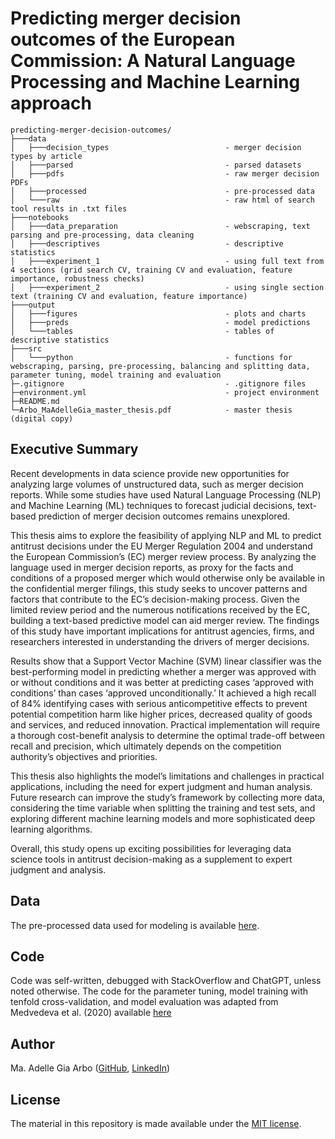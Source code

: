 # Predicting merger decision outcomes of the European Commission: A Natural Language Processing and Machine Learning approach

```
predicting-merger-decision-outcomes/
├───data
│   ├───decision_types                          - merger decision types by article
│   ├───parsed                                  - parsed datasets
│   ├───pdfs                                    - raw merger decision PDFs
│   ├───processed                               - pre-processed data
│   └───raw                                     - raw html of search tool results in .txt files
├───notebooks                                   
│   ├───data_preparation                        - webscraping, text parsing and pre-processing, data cleaning
│   ├───descriptives                            - descriptive statistics
│   ├───experiment_1                            - using full text from 4 sections (grid search CV, training CV and evaluation, feature importance, robustness checks)
│   ├───experiment_2                            - using single section text (training CV and evaluation, feature importance)
├───output
│   ├───figures                                 - plots and charts
│   ├───preds                                   - model predictions
│   └───tables                                  - tables of descriptive statistics
├───src
│   └───python                                  - functions for webscraping, parsing, pre-processing, balancing and splitting data, parameter tuning, model training and evaluation
├─.gitignore                                    - .gitignore files                          
├─environment.yml                               - project environment                     
├─README.md
└─Arbo_MaAdelleGia_master_thesis.pdf            - master thesis (digital copy)
```

## Executive Summary
Recent developments in data science provide new opportunities for analyzing large volumes of unstructured data, such as merger decision reports. While some studies have used Natural Language Processing (NLP) and Machine Learning (ML) techniques to forecast judicial decisions, text-based prediction of merger decision outcomes remains unexplored.

This thesis aims to explore the feasibility of applying NLP and ML to predict antitrust decisions under the EU Merger Regulation 2004 and understand the European Commission’s (EC) merger review process. By analyzing the language used in merger decision reports, as proxy for the facts and conditions of a proposed merger which would otherwise only be available in the confidential merger filings, this study seeks to uncover patterns and factors that contribute to the EC’s decision-making process. Given the limited review period and the numerous notifications received by the EC, building a text-based predictive model can aid merger review. The findings of this study have important implications for antitrust agencies, firms, and researchers interested in understanding the drivers of merger decisions.

Results show that a Support Vector Machine (SVM) linear classifier was the best-performing model in predicting whether a merger was approved with or without conditions and it was better at predicting cases ‘approved with conditions’ than cases ‘approved unconditionally.’ It achieved a high recall of 84% identifying cases with serious anticompetitive effects to prevent potential competition harm like higher prices, decreased quality of goods and services, and reduced innovation. Practical implementation will require a thorough cost-benefit analysis to determine the optimal trade-off between recall and precision, which ultimately depends on the competition authority’s objectives and priorities.

This thesis also highlights the model’s limitations and challenges in practical applications, including the need for expert judgment and human analysis. Future research can improve the study’s framework by collecting more data, considering the time variable when splitting the training and test sets, and exploring different machine learning models and more sophisticated deep learning algorithms.

Overall, this study opens up exciting possibilities for leveraging data science tools in antitrust decision-making as a supplement to expert judgment and analysis.

## Data
The pre-processed data used for modeling is available [here](https://www.dropbox.com/scl/fo/szosfc6m6w41n4bp19z7s/h?dl=0&rlkey=oit0pvre3o2j3qatyq709jhh0).

## Code
Code was self-written, debugged with StackOverflow and ChatGPT, unless noted otherwise. The code for the parameter tuning, model training with tenfold cross-validation, and model evaluation was adapted from Medvedeva et al. (2020) available [here](https://github.com/masha-medvedeva/ECtHR_crystal_ball)

## Author
Ma. Adelle Gia Arbo ([GitHub](https://github.com/adellegia), [LinkedIn](https://www.linkedin.com/in/ma-adelle-gia-arbo/))

## License
The material in this repository is made available under the [MIT license](http://opensource.org/licenses/mit-license.php). 
